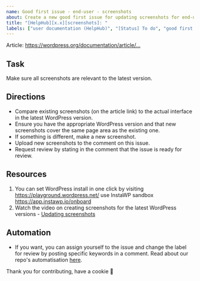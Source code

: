 ```yaml
---
name: Good first issue - end-user - screenshots
about: Create a new good first issue for updating screenshots for end-user docs.
title: "[HelpHub][x.x][screenshots]: "
labels: ["user documentation (HelpHub)", "[Status] To do", "good first issue", "needs screenshots"]
---
```


Article:  <https://wordpress.org/documentation/article/...>

## Task

Make sure all screenshots are relevant to the latest version. 

## Directions
- Compare existing screenshots (on the article link) to the actual interface in the latest WordPress version.
- Ensure you have the appropriate WordPress version and that new screenshots cover the same page area as the existing one.
- If something is different, make a new screenshot.
- Upload new screenshots to the comment on this issue.
- Request review by stating in the comment that the issue is ready for review.

## Resources
1. You can set WordPress install in one click by visiting https://playground.wordpress.net/ use InstaWP sandbox https://app.instawp.io/onboard
2. Watch the video on creating screenshots for the latest WordPress versions - [Updating screenshots](https://wordpress.tv/2022/03/04/update-screenshots-in-wordpress-documentation/)

## Automation
- If you want, you can assign yourself to the issue and change the label for review by posting specific keywords in a comment. Read about our repo's automatisation [here](https://make.wordpress.org/docs/handbook/github-repository-and-projects/documentation-issue-tracker/#label-issues).

Thank you for contributing, have a cookie :cookie: 
